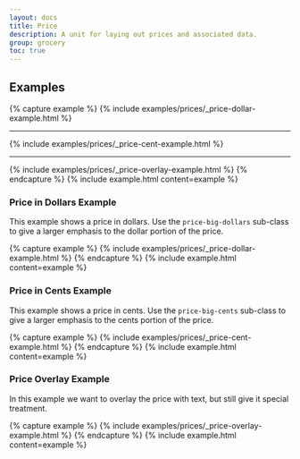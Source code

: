 ```yaml
---
layout: docs
title: Price
description: A unit for laying out prices and associated data.
group: grocery
toc: true
---
```


## Examples

{% capture example %}
{% include examples/prices/_price-dollar-example.html %}
<hr>

{% include examples/prices/_price-cent-example.html %}
<hr>

{% include examples/prices/_price-overlay-example.html %}
{% endcapture %}
{% include example.html content=example %}


### Price in Dollars Example

This example shows a price in dollars. Use the `price-big-dollars` sub-class to 
give a larger emphasis to the dollar portion of the price.

{% capture example %}
{% include examples/prices/_price-dollar-example.html %}
{% endcapture %}
{% include example.html content=example %}

### Price in Cents Example

This example shows a price in cents. Use the `price-big-cents` sub-class to 
give a larger emphasis to the cents portion of the price.

{% capture example %}
{% include examples/prices/_price-cent-example.html %}
{% endcapture %}
{% include example.html content=example %}

### Price Overlay Example

In this example we want to overlay the price with text, but still give it special treatment.

{% capture example %}
{% include examples/prices/_price-overlay-example.html %}
{% endcapture %}
{% include example.html content=example %}
